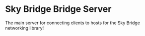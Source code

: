 # Sky Bridge Bridge Server
 The main server for connecting clients to hosts for the Sky Bridge networking library!
